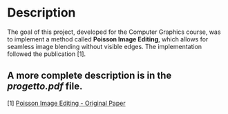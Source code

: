 # Description

The goal of this project, developed for the Computer Graphics course, was to implement a method called **Poisson Image Editing**, which allows for seamless image blending without visible edges. The implementation followed the publication [1].

A more complete description is in the _progetto.pdf_ file.
---

[1] [Poisson Image Editing - Original Paper](https://doi.org/10.1145%2F1201775.882269)

